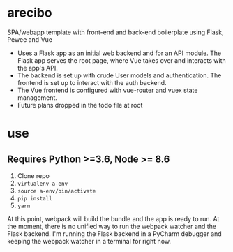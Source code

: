# arecibo
SPA/webapp template with front-end and back-end boilerplate using Flask, Pewee and Vue

- Uses a Flask app as an initial web backend and for an API module. The Flask app serves the root page, where Vue takes over and interacts with the app's API.
- The backend is set up with crude User models and authentication. The frontend is set up to interact with the auth backend.
- The Vue frontend is configured with vue-router and vuex state management.
- Future plans dropped in the todo file at root

# use
## Requires Python >=3.6, Node >= 8.6

1. Clone repo
2. ```virtualenv a-env```
3. ```source a-env/bin/activate```
4. ```pip install```
5. ```yarn```

At this point, webpack will build the bundle and the app is ready to run. At the moment, there is no unified way to run the webpack watcher and the Flask backend. I'm running the Flask backend in a PyCharm debugger and keeping the webpack watcher in a terminal for right now.
